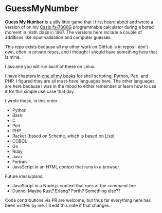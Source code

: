 # GuessMyNumber

**Guess My Number** is a silly little game that I first heard about and wrote a version of on my [Casio fx-7000G](https://rskey.org/fx7000g) programmable calculator during a bored moment in math class in 1987. The versions here include a couple of additions like input validation and computer guesses.

This repo exists because all my other work on GitHub is in repos I don't own, often in private repos, and I thought I should have something here that is mine.

I assume you will run each of these on Linux.

I have chapters in [one of my books](https://www.amazon.com/Ubuntu-Linux-Unleashed-2021-14th-dp-0136778852/dp/0136778852/) for shell scripting, Python, Perl, and PHP. I figured they are all must-have languages here. The other languages are here because I was in the mood to either remember or learn how to use it for this simple use case that day.

I wrote these, in this order:

- Python
- Bash
- C
- Perl
- PHP
- Racket (based on Scheme, which is based on Lisp)
- COBOL
- Go
- Ruby
- Java
- Fortran
- JavaScript in an HTML context that runs in a browser

Future ideas/plans:

- JavaScript in a Node.js context that runs at the command line
- Dunno. Maybe Rust? Erlang? Forth? Something else??

Code contributions via PR are welcome, but thus far everything here has been written by me. I'll edit this note if that changes.

